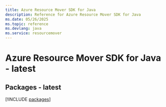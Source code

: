 ```yaml
---
title: Azure Resource Mover SDK for Java
description: Reference for Azure Resource Mover SDK for Java
ms.date: 05/26/2025
ms.topic: reference
ms.devlang: java
ms.service: resourcemover
---
```

# Azure Resource Mover SDK for Java - latest
## Packages - latest
[!INCLUDE [packages](resource-mover-index.md)]
